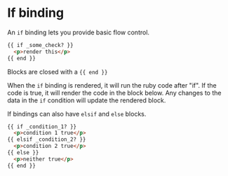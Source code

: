 # If binding

An ```if``` binding lets you provide basic flow control.

```html
{{ if _some_check? }}
  <p>render this</p>
{{ end }}
```

Blocks are closed with a ```{{ end }}```

When the ```if``` binding is rendered, it will run the ruby code after "if".  If the code is true, it will render the code in the block below.  Any changes to the data in the ```if``` condition will update the rendered block.

If bindings can also have ```elsif``` and ```else``` blocks.

```html
{{ if _condition_1? }}
  <p>condition 1 true</p>
{{ elsif _condition_2? }}
  <p>condition 2 true</p>
{{ else }}
  <p>neither true</p>
{{ end }}
```
